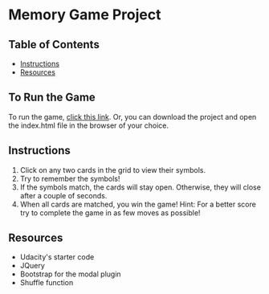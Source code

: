# Memory Game Project

## Table of Contents

* [Instructions](#instructions)
* [Resources](#Resources)

## To Run the Game

To run the game, [click this link](https://hugobee.github.io/memorygame/). Or, you can download the project and open the index.html file in the browser of your choice.

## Instructions
1. Click on any two cards in the grid to view their symbols.
2. Try to remember the symbols!
3. If the symbols match, the cards will stay open. Otherwise, they will close after a couple of seconds.
4. When all cards are matched, you win the game!
Hint: For a better score try to complete the game in as few moves as possible!

## Resources

* Udacity's starter code
* JQuery
* Bootstrap for the modal plugin
* Shuffle function

